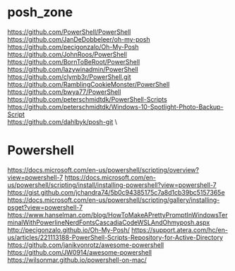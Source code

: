 # posh_zone
https://github.com/PowerShell/PowerShell \
https://github.com/JanDeDobbeleer/oh-my-posh \
https://github.com/pecigonzalo/Oh-My-Posh \
https://github.com/JohnRoos/PowerShell \
https://github.com/BornToBeRoot/PowerShell \
https://github.com/lazywinadmin/PowerShell \
https://github.com/clymb3r/PowerShell.git \
https://github.com/RamblingCookieMonster/PowerShell \
https://github.com/bwya77/PowerShell \
https://github.com/peterschmidtdk/PowerShell-Scripts \
https://github.com/peterschmidtdk/Windows-10-Spotlight-Photo-Backup-Script \
https://github.com/dahlbyk/posh-git \

# Powershell
https://docs.microsoft.com/en-us/powershell/scripting/overview?view=powershell-7
https://docs.microsoft.com/en-us/powershell/scripting/install/installing-powershell?view=powershell-7
https://gist.github.com/jchandra74/5b0c94385175c7a8d1cb39bc5157365e
https://docs.microsoft.com/en-us/powershell/scripting/gallery/installing-psget?view=powershell-7
https://www.hanselman.com/blog/HowToMakeAPrettyPromptInWindowsTerminalWithPowerlineNerdFontsCascadiaCodeWSLAndOhmyposh.aspx
http://pecigonzalo.github.io/Oh-My-Posh/
https://support.atera.com/hc/en-us/articles/221113188-PowerShell-Scripts-Repository-for-Active-Directory
https://github.com/janikvonrotz/awesome-powershell
https://github.com/JW0914/awesome-powershell
https://wilsonmar.github.io/powershell-on-mac/